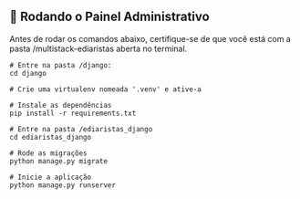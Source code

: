 ## 🚀 Rodando o Painel Administrativo

Antes de rodar os comandos abaixo, certifique-se de que você está com a pasta /multistack-ediaristas aberta no terminal.

```
# Entre na pasta /django:
cd django

# Crie uma virtualenv nomeada '.venv' e ative-a

# Instale as dependências
pip install -r requirements.txt

# Entre na pasta /ediaristas_django
cd ediaristas_django

# Rode as migrações 
python manage.py migrate

# Inicie a aplicação
python manage.py runserver

```
